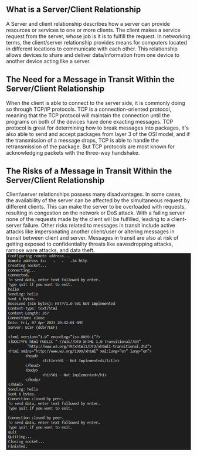 ## What is a Server/Client Relationship
A Server and client relationship describes how a server can provide resources or services to one or more clients. The client makes a service request from the server, whose job is it is to fulfill the request. In networking terms, the client/server relationship provides means for computers located in different locations to communicate with each other. This relationship allows devices to share and deliver data/information from one device to another device acting like a server.

## The Need for a Message in Transit Within the Server/Client Relationship
When the client is able to connect to the server side, it is commonly doing so through TCP/IP protocols. TCP is a connection-oriented protocol, meaning that the TCP protocol will maintain the connection until the programs on both of the devices have done exacting messages. TCP protocol is great for determining how to break messages into packages, it's also able to send and accept packages from layer 3 of the OSI model, and if the transmission of a message drops, TCP is able to handle the retransmission of the package. But TCP protocols are most known for acknowledging packets with the three-way handshake.

## The Risks of a Message in Transit Within the Server/Client Relationship
Client\server relationships possess many disadvantages. In some cases, the availability of the server can be affected by the simultaneous request by different clients. This can make the server to be overloaded with requests, resulting in congestion on the network or DoS attack. With a failing server none of the requests made by the client will be fulfilled, leading to a client-server failure.
Other risks related to messages in transit include active attacks like impersonating another client/user or altering messages in transit between client and server. Messages in transit are also at risk of getting exposed to confidentiality threats like eavesdropping attacks, ramose ware attacks, and data theft.
<img src="image2.png">
